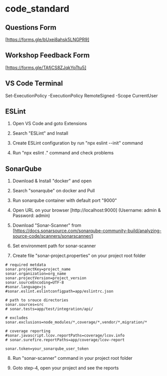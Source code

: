 # code_standard

## Questions Form
[https://forms.gle/bUxei8ahsk5LNGPR9]

## Workshop Feedback Form
[https://forms.gle/TAfjCS8ZJqkYpTtu5]

## VS Code Terminal
 
Set-ExecutionPolicy -ExecutionPolicy RemoteSigned -Scope CurrentUser

## ESLint

1. Open VS Code and goto Extensions

2. Search "ESLint" and Install

3. Create ESLint configuration by run "npx eslint --init" command

4. Run "npx eslint ." command and check problems




## SonarQube

1. Download & Install "docker" and open

2. Search "sonarqube" on docker and Pull

3. Run sonarqube container with default port "9000"

4. Open URL on your browser [http://localhost:9000] (Username: admin & Password: admin)

5. Download "Sonar-Scanner" from [https://docs.sonarsource.com/sonarqube-community-build/analyzing-source-code/scanners/sonarscanner/]

6. Set environment path for sonar-scanner

7. Create file "sonar-project.properties" on your project root folder
```
# required metdata
sonar.projectKey=project_name
sonar.organization=org_name
sonar.projectVersion=project_version
sonar.sourceEncoding=UTF-8
#sonar.language=js
#sonar.eslint.eslintconfigpath=app/eslintrc.json

# path to srouce directories
sonar.sources=src
# sonar.tests=app/test/integration/api/

# excludes
sonar.exclusions=node_modules/*,coverage/*,vendor/*,migration/*

# coverage reporting
#sonar.javascript.lcov.reportPaths=coverage/lcov.info
# sonar.surefire.reportPaths=app/coverage/lcov-report

sonar.token=your_sonarqube_user_token
```

8. Run "sonar-scanner" command in your project root folder

9. Goto step-4, open your project and see the reports
